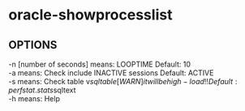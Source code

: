 # oracle-showprocesslist
## OPTIONS
-n [number of seconds]    means: LOOPTIME                                               Default: 10  
-a                        means: Check include INACTIVE sessions                        Default: ACTIVE  
-s                        means: Check table v$sql table [WARN]it will be high-load!!   Default: perfstat.stats$sqltext  
-h                        means: Help  
